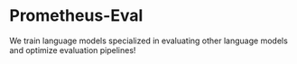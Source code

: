 # Prometheus-Eval

We train language models specialized in evaluating other language models and optimize evaluation pipelines!
